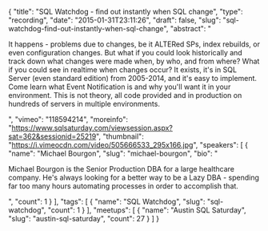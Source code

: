 {
  "title": "SQL Watchdog - find out instantly when SQL change",
  "type": "recording",
  "date": "2015-01-31T23:11:26",
  "draft": false,
  "slug": "sql-watchdog-find-out-instantly-when-sql-change",
  "abstract": "<p>It happens - problems due to changes, be it ALTERed SPs, index rebuilds, or even configuration changes. But what if you could look historically and track down what changes were made when, by who, and from where? What if you could see in realtime when changes occur? It exists, it's in SQL Server (even standard edition) from 2005-2014, and it's easy to implement. Come learn what Event Notification is and why you'll want it in your environment. This is not theory, all code provided and in production on hundreds of servers in multiple environments.</p>",
  "vimeo": "118594214",
  "moreinfo": "https://www.sqlsaturday.com/viewsession.aspx?sat=362&sessionid=25219",
  "thumbnail": "https://i.vimeocdn.com/video/505666533_295x166.jpg",
  "speakers": [
    {
      "name": "Michael Bourgon",
      "slug": "michael-bourgon",
      "bio": "<p>Michael Bourgon is the Senior Production DBA for a large healthcare company. He's always looking for a better way to be a Lazy DBA - spending far too many hours automating processes in order to accomplish that.</p>",
      "count": 1
    }
  ],
  "tags": [
    {
      "name": "SQL Watchdog",
      "slug": "sql-watchdog",
      "count": 1
    }
  ],
  "meetups": [
    {
      "name": "Austin SQL Saturday",
      "slug": "austin-sql-saturday",
      "count": 27
    }
  ]
}